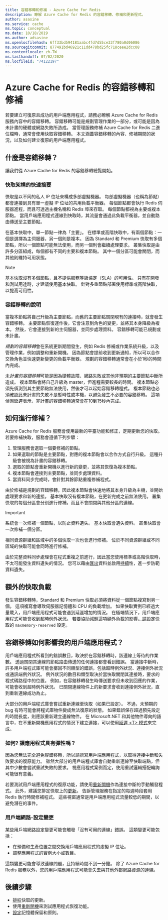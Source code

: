 ```yaml
---
title: 容錯移轉和修補 - Azure Cache for Redis
description: 瞭解 Azure Cache for Redis 的容錯移轉、修補和更新程式。
author: asasine
ms.service: cache
ms.topic: conceptual
ms.date: 10/18/2019
ms.author: adsasine
ms.openlocfilehash: 6ff33bd594181aabc4fd7d55ce33f780a0d06086
ms.sourcegitcommit: 877491bd46921c11dd478bd25fc718ceee2dcc08
ms.contentlocale: zh-TW
ms.lasthandoff: 07/02/2020
ms.locfileid: "74122197"
---
```

# <a name="failover-and-patching-for-azure-cache-for-redis"></a>Azure Cache for Redis 的容錯移轉和修補

若要建立可復原且成功的用戶端應用程式，請務必瞭解 Azure Cache for Redis 服務內容中的容錯移轉。 容錯移轉可能是規劃管理作業的一部分，或可能是因為未計畫的硬體或網路失敗所造成。 當管理服務修補 Azure Cache for Redis 二進位檔時，通常會使用快取容錯移轉。 本文涵蓋容錯移轉的內容、修補期間的狀況，以及如何建立復原的用戶端應用程式。

## <a name="what-is-a-failover"></a>什麼是容錯移轉？

讓我們從 Azure Cache for Redis 的容錯移轉總覽開始。

### <a name="a-quick-summary-of-cache-architecture"></a>快取架構的快速摘要

快取是以不同的私人 IP 位址來構成多部虛擬機器。 每部虛擬機器（也稱為節點）都會連接到具有單一虛擬 IP 位址的共用負載平衡器。 每個節點都會執行 Redis 伺服器進程，而且可透過主機名稱和 Redis 埠來存取。 每個節點都視為主要或複本節點。 當用戶端應用程式連線到快取時，其流量會通過此負載平衡器，並自動路由傳送至主要節點。

在基本快取中，單一節點一律為「主要」。 在標準或高階快取中，有兩個節點：一個是選擇為主伺服器，另一個則是複本。 因為 Standard 和 Premium 快取有多個節點，所以一個節點可能無法使用，而另一個則會繼續處理要求。 叢集快取是由許多分區組成，每個都有不同的主要和複本節點。 其中一個分區可能會關閉，而其他則維持可用狀態。

> [!NOTE]
> 基本快取沒有多個節點，且不提供服務等級協定（SLA）的可用性。 只有在開發和測試用途時，才建議使用基本快取。 針對多重節點部署使用標準或高階快取，以提高可用性。

### <a name="explanation-of-a-failover"></a>容錯移轉的說明

當複本節點將自己升級為主要節點，而舊的主要節點關閉現有的連接時，就會發生容錯移轉。 主要節點恢復運作後，它會注意到角色的變更，並將其本身降級為複本。 然後，它會連接到新的主伺服器，並同步處理資料。 容錯移轉可能已規劃或未計畫。

*規劃的容錯移轉*會在系統更新期間發生，例如 Redis 修補或作業系統升級，以及管理作業，例如調整和重新開機。 因為節點會提前收到更新通知，所以可以合作交換角色並快速更新變更的負載平衡器。 規劃的容錯移轉通常會在小於1秒的時間內完成。

未*計畫的容錯移轉*可能是因為硬體故障、網路失敗或其他非預期的主要節點中斷所造成。 複本節點會將自己升級為 master，但進程需要較長的時間。 複本節點必須先偵測到其主要節點無法使用，然後才可以起始容錯移轉程式。 複本節點也必須確認此未計畫的失敗不是暫時性或本機，以避免發生不必要的容錯移轉。 這項偵測延遲表示，非計畫的容錯移轉通常會在10到15秒內完成。

## <a name="how-does-patching-occur"></a>如何進行修補？

Azure Cache for Redis 服務會使用最新的平臺功能和修正，定期更新您的快取。 若要修補快取，服務會遵循下列步驟：

1. 管理服務會選取一個要修補的節點。
1. 如果選取的節點是主要節點，對應的複本節點會以合作方式自行升級。 這種升級會被視為計畫的容錯移轉。
1. 選取的節點會重新開機以進行新的變更，並將其恢復為複本節點。
1. 複本節點會連接到主要節點，並同步處理資料。
1. 當資料同步完成時，會針對其餘節點重複修補程式。

由於修補是規劃的容錯移轉，因此複本節點會快速地將其本身升級為主機，並開始處理要求和新的連接。 基本快取沒有複本節點，在更新完成之前無法使用。 叢集快取的每個分區會分別進行修補，而且不會關閉與其他分區的連線。

> [!IMPORTANT]
> 系統會一次修補一個節點，以防止資料遺失。 基本快取會遺失資料。 叢集快取會一次修補一個分區。

相同資源群組和區域中的多個快取一次也會進行修補。  位於不同資源群組或不同區域的快取可能會同時進行修補。

由於完整資料同步處理會在程式重複之前進行，因此當您使用標準或高階快取時，不太可能發生資料遺失的情況。 您可以藉由[匯出](cache-how-to-import-export-data.md#export)資料並啟用[持續](cache-how-to-premium-persistence.md)性，進一步防範資料遺失。

## <a name="additional-cache-load"></a>額外的快取負載

發生容錯移轉時，Standard 和 Premium 快取必須將資料從一個節點複寫到另一個。 這項複寫會導致伺服器記憶體和 CPU 的負載增加。 如果快取實例已經過大量載入，用戶端應用程式可能會遇到延遲增加的情況。 在極端情況下，用戶端應用程式可能會收到超時例外狀況。 若要協助減輕這項額外負載的影響[，請](cache-configure.md#memory-policies)設定快取的 `maxmemory-reserved` 設定。

## <a name="how-does-a-failover-affect-my-client-application"></a>容錯移轉如何影響我的用戶端應用程式？

用戶端應用程式所看到的錯誤數目，取決於在容錯移轉時，該連線上等待的作業數。 透過關閉其連線的節點路由傳送的任何連接都會看到錯誤。 當連接中斷時，許多用戶端程式庫可能會擲回不同類型的錯誤，包括超時例外狀況、連接例外狀況或通訊端例外狀況。 例外狀況的數目和類型取決於當快取關閉其連接時，要求的程式碼路徑中的位置。 例如，在容錯移轉發生時傳送要求但未收到回應的作業，可能會收到超時例外狀況。 已關閉連線物件上的新要求會收到連接例外狀況，直到重新連線成功為止。

大部分的用戶端程式庫會嘗試重新連線至快取（如果已設定）。 不過，未預期的 bug 有時可能會將程式庫物件變成無法復原的狀態。 如果錯誤保存超過預先設定的時間長度，則應該重新建立連線物件。 在 Microsoft.NET 和其他物件導向的語言中，在不重新開機應用程式的情況下建立連接，可以使用[延遲 \<T\> 模式](https://gist.github.com/JonCole/925630df72be1351b21440625ff2671f#reconnecting-with-lazyt-pattern)來完成。

### <a name="how-do-i-make-my-application-resilient"></a>如何? 讓應用程式具有彈性嗎？

因為您無法完全避免容錯移轉，所以請撰寫用戶端應用程式，以取得連接中斷和失敗要求的復原能力。 雖然大部分的用戶端程式庫會自動重新連線至快取端點，但其中少數會嘗試重試失敗的要求。 視應用程式案例而定，使用重試邏輯搭配輪詢可能很有意義。

若要測試用戶端應用程式的復原功能，請使用[重新開機](cache-administration.md#reboot)作為連接中斷的手動觸發程式。 此外，建議您排定快取上的[更新](cache-administration.md#schedule-updates)。 告訴管理服務在指定的每週時段套用 Redis 執行時間修補程式。 這些視窗通常是用戶端應用程式流量較低的期間，以避免潛在的事件。

### <a name="client-network-configuration-changes"></a>用戶端網路-設定變更

某些用戶端網路設定變更可能會觸發「沒有可用的連線」錯誤。 這類變更可能包括：

- 在預備和生產位置之間交換用戶端應用程式的虛擬 IP 位址。
- 調整應用程式的實例大小或數目。

這類變更可能會導致連線問題，且持續時間不到一分鐘。 除了 Azure Cache for Redis 服務以外，您的用戶端應用程式可能會失去與其他外部網路資源的連線。

## <a name="next-steps"></a>後續步驟

- [排程](cache-administration.md#schedule-updates)快取的更新。
- 使用[重新開機](cache-administration.md#reboot)來測試應用程式恢復功能。
- [設定](cache-configure.md#memory-policies)記憶體保留和原則。

